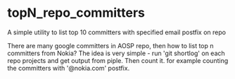 topN_repo_committers
====================

A simple utility to list top 10 committers with specified email postfix on repo

There are many google committers in AOSP repo, then how to list top n committers from Nokia?
The idea is very simple - run 'git shortlog' on each repo projects and get output from piple. 
Then count it. for example counting the committers with '@nokia.com' postfix.
